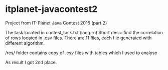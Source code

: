 # itplanet-javacontest2
Project from IT-Planet Java Contest 2016 (part 2)

The task located in contest_task.txt (lang:ru)
Short desc: find the correlation of rows located in .csv files. There are 11 files, each file generated with different algorithm.

/res/ folder contains copy of .csv files with tables which I used to analyse 

As result I got 2nd place.
